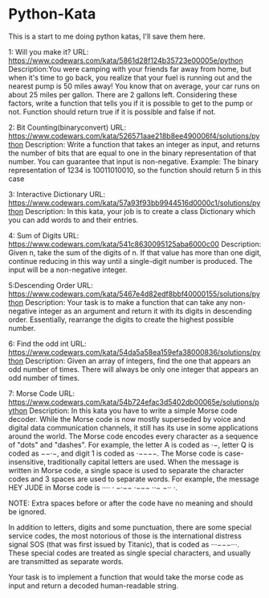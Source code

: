 # Python-Kata
This is a start to me doing python katas, I'll save them here.

1: Will you make it?
URL: https://www.codewars.com/kata/5861d28f124b35723e00005e/python
Description:You were camping with your friends far away from home, but when it's time to go back, you realize that your fuel is running out and the nearest pump is 50 miles away! You know that on average, your car runs on about 25 miles per gallon. There are 2 gallons left.
Considering these factors, write a function that tells you if it is possible to get to the pump or not.
Function should return true if it is possible and false if not.

2: Bit Counting(binaryconvert)
URL: https://www.codewars.com/kata/526571aae218b8ee490006f4/solutions/python
Description: Write a function that takes an integer as input, and returns the number of bits that are equal to one in the binary representation of that number. You can guarantee that input is non-negative. Example: The binary representation of 1234 is 10011010010, so the function should return 5 in this case

3: Interactive Dictionary
URL: https://www.codewars.com/kata/57a93f93bb9944516d0000c1/solutions/python
Description: In this kata, your job is to create a class Dictionary which you can add words to and their entries.

4: Sum of Digits
URL: https://www.codewars.com/kata/541c8630095125aba6000c00
Description: Given n, take the sum of the digits of n. If that value has more than one digit, continue reducing in this way until a single-digit number is produced. The input will be a non-negative integer.

5:Descending Order
URL: https://www.codewars.com/kata/5467e4d82edf8bbf40000155/solutions/python
Description: Your task is to make a function that can take any non-negative integer as an argument and return it with its digits in descending order. Essentially, rearrange the digits to create the highest possible number.

6: Find the odd int
URL: https://www.codewars.com/kata/54da5a58ea159efa38000836/solutions/python
Description: Given an array of integers, find the one that appears an odd number of times. There will always be only one integer that appears an odd number of times.

7: Morse Code
URL: https://www.codewars.com/kata/54b724efac3d5402db00065e/solutions/python
Description: In this kata you have to write a simple Morse code decoder. While the Morse code is now mostly superseded by voice and digital data communication channels, it still has its use in some applications around the world.
The Morse code encodes every character as a sequence of "dots" and "dashes". For example, the letter A is coded as ·−, letter Q is coded as −−·−, and digit 1 is coded as ·−−−−. The Morse code is case-insensitive, traditionally capital letters are used. When the message is written in Morse code, a single space is used to separate the character codes and 3 spaces are used to separate words. For example, the message HEY JUDE in Morse code is ···· · −·−−   ·−−− ··− −·· ·.

NOTE: Extra spaces before or after the code have no meaning and should be ignored.

In addition to letters, digits and some punctuation, there are some special service codes, the most notorious of those is the international distress signal SOS (that was first issued by Titanic), that is coded as ···−−−···. These special codes are treated as single special characters, and usually are transmitted as separate words.

Your task is to implement a function that would take the morse code as input and return a decoded human-readable string.